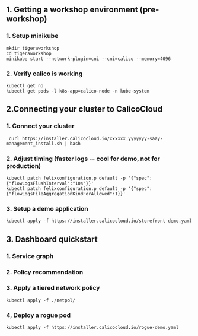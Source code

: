 ## 1. Getting a workshop environment (pre-workshop)
### 1. Setup minikube
```
mkdir tigeraworkshop
cd tigeraworkshop
minikube start --network-plugin=cni --cni=calico --memory=4096
```

### 2. Verify calico is working
```
kubectl get no
kubectl get pods -l k8s-app=calico-node -n kube-system
```
## 2.Connecting your cluster to CalicoCloud
### 1. Connect your cluster
```
 curl https://installer.calicocloud.io/xxxxxx_yyyyyyy-saay-management_install.sh | bash
```
### 2. Adjust timing (faster logs -- cool for demo, not for production)
```
kubectl patch felixconfiguration.p default -p '{"spec":{"flowLogsFlushInterval":"10s"}}'
kubectl patch felixconfiguration.p default -p '{"spec":{"flowLogsFileAggregationKindForAllowed":1}}'
```
### 3. Setup a demo application
```
kubectl apply -f https://installer.calicocloud.io/storefront-demo.yaml
```
## 3. Dashboard quickstart

### 1. Service graph

### 2. Policy recommendation 

### 3. Apply a tiered network policy
```
kubectl apply -f ./netpol/
```
### 4, Deploy a rogue pod
```
kubectl apply -f https://installer.calicocloud.io/rogue-demo.yaml
```

